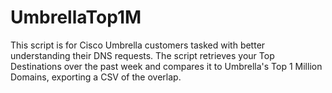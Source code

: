 # UmbrellaTop1M
This script is for Cisco Umbrella customers tasked with better understanding their DNS requests. The script retrieves your Top Destinations over the past week and compares it to Umbrella's Top 1 Million Domains, exporting a CSV of the overlap. 
